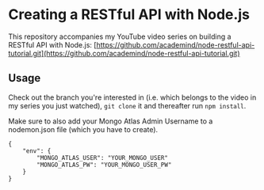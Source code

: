 # Creating a RESTful API with Node.js

This repository accompanies my YouTube video series on building a RESTful API with Node.js: [https://github.com/academind/node-restful-api-tutorial.git](https://github.com/academind/node-restful-api-tutorial.git)

## Usage

Check out the branch you're interested in (i.e. which belongs to the video in my series you just watched), `git clone` it and thereafter run `npm install`.

Make sure to also add your Mongo Atlas Admin Username to a nodemon.json file (which you have to create).

```
{
    "env": {
        "MONGO_ATLAS_USER": "YOUR_MONGO_USER"
        "MONGO_ATLAS_PW": "YOUR_MONGO_USER_PW"
    }
}
```
